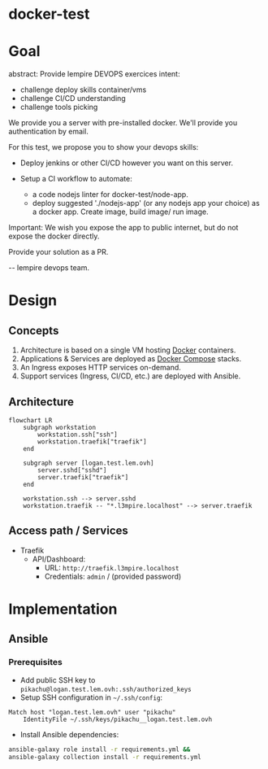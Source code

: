 # docker-test

# Goal

abstract: Provide lempire DEVOPS exercices
intent:

- challenge deploy skills container/vms
- challenge CI/CD understanding
- challenge tools picking

We provide you a server with pre-installed docker. We'll provide you authentication by email.

For this test, we propose you to show your devops skills:

- Deploy jenkins or other CI/CD however you want on this server.

- Setup a CI workflow to automate:
  - a code nodejs linter for docker-test/node-app.
  - deploy suggested './nodejs-app' (or any nodejs app your choice) as a docker app. Create image, build image/ run image.

Important: We wish you expose the app to public internet, but do not expose the docker directly.

Provide your solution as a PR.

--
lempire devops team.

# Design

## Concepts

1. Architecture is based on a single VM hosting [Docker](https://www.docker.com/) containers.
1. Applications & Services are deployed as [Docker Compose](https://docs.docker.com/compose/) stacks.
1. An Ingress exposes HTTP services on-demand.
1. Support services (Ingress, CI/CD, etc.) are deployed with Ansible.

## Architecture

```mermaid
flowchart LR
    subgraph workstation
        workstation.ssh["ssh"]
        workstation.traefik["traefik"]
    end

    subgraph server [logan.test.lem.ovh]
        server.sshd["sshd"]
        server.traefik["traefik"]
    end

    workstation.ssh --> server.sshd
    workstation.traefik -- "*.l3mpire.localhost" --> server.traefik
```

## Access path / Services

* Traefik
    * API/Dashboard:
      * URL: `http://traefik.l3mpire.localhost`
      * Credentials: `admin` / (provided password)

# Implementation

## Ansible

### Prerequisites

* Add public SSH key to `pikachu@logan.test.lem.ovh:.ssh/authorized_keys`
* Setup SSH configuration in `~/.ssh/config`:

```
Match host "logan.test.lem.ovh" user "pikachu"
	IdentityFile ~/.ssh/keys/pikachu__logan.test.lem.ovh
```

* Install Ansible dependencies:

```bash
ansible-galaxy role install -r requirements.yml &&
ansible-galaxy collection install -r requirements.yml
```
